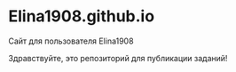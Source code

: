 # Elina1908.github.io
Сайт для пользователя Elina1908

Здравствуйте, это репозиторий для публикации заданий!
